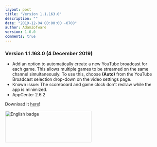 ```yaml
---
layout: post
title: "Version 1.1.163.0"
description: ""
date: "2019-12-04 00:00:00 -0700"
author: AdamZofware
version: 1.0.0
comments: true
---
```


### Version 1.1.163.0 (4 December 2019)
* Add an option to automatically create a new YouTube broadcast for each game. This allows multiple games to be streamed on the same channel simultaneously. To use this, choose **(Auto)** from the YouTube Broadcast selection drop-down on the video settings page.
* Known issue: The scoreboard and game clock don't redraw while the app is minimized.
* AppCenter 2.6.2

Download it [here](https://www.microsoft.com/store/apps/9NRQMTPGS298?cid=sscdotcom)!

<a href='https://www.microsoft.com/store/apps/9NRQMTPGS298?cid=storebadge&ocid=badge'><img src='https://assets.windowsphone.com/85864462-9c82-451e-9355-a3d5f874397a/English_get-it-from-MS_InvariantCulture_Default.png' alt='English badge' style='width: 284px; height: 104px;'/></a>



